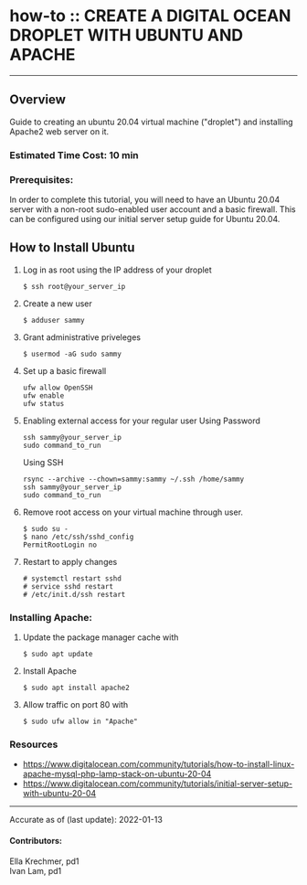 # how-to :: CREATE A DIGITAL OCEAN DROPLET WITH UBUNTU AND APACHE
---
## Overview
Guide to creating an ubuntu 20.04 virtual machine ("droplet") and installing Apache2 web server on it.

### Estimated Time Cost: 10 min

### Prerequisites:

In order to complete this tutorial, you will need to have an Ubuntu 20.04 server with a non-root sudo-enabled user account and a basic firewall. This can be configured using our initial server setup guide for Ubuntu 20.04.

## How to Install Ubuntu

1. Log in as root using the IP address of your droplet
    ```
    $ ssh root@your_server_ip
    ```
2. Create a new user
    ```
    $ adduser sammy
    ```
3. Grant administrative priveleges
    ```
    $ usermod -aG sudo sammy
    ```
4. Set up a basic firewall
    ```
    ufw allow OpenSSH
    ufw enable
    ufw status
    ```
5. Enabling external access for your regular user
    Using Password
    ```
    ssh sammy@your_server_ip
    sudo command_to_run
    ```
    Using SSH
    ```
    rsync --archive --chown=sammy:sammy ~/.ssh /home/sammy
    ssh sammy@your_server_ip
    sudo command_to_run
    ```
6. Remove root access on your virtual machine through user.
    ```
    $ sudo su -
    $ nano /etc/ssh/sshd_config
    PermitRootLogin no
    ```

7. Restart to apply changes
    ```
    # systemctl restart sshd
    # service sshd restart
    # /etc/init.d/ssh restart
    ```

### Installing Apache:

1. Update the package manager cache with
    ```
    $ sudo apt update
    ```
2. Install Apache
    ```
    $ sudo apt install apache2
    ```
3. Allow traffic on port 80 with
    ```
    $ sudo ufw allow in "Apache"
    ```


### Resources
* https://www.digitalocean.com/community/tutorials/how-to-install-linux-apache-mysql-php-lamp-stack-on-ubuntu-20-04
* https://www.digitalocean.com/community/tutorials/initial-server-setup-with-ubuntu-20-04
---

Accurate as of (last update): 2022-01-13

#### Contributors:  
Ella Krechmer, pd1  
Ivan Lam, pd1  